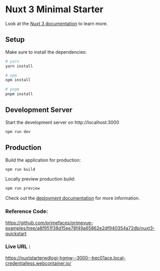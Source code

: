 # Nuxt 3 Minimal Starter

Look at the [Nuxt 3 documentation](https://nuxt.com/docs/getting-started/introduction) to learn more.

## Setup

Make sure to install the dependencies:

```bash
# yarn
yarn install

# npm
npm install

# pnpm
pnpm install
```

## Development Server

Start the development server on http://localhost:3000

```bash
npm run dev
```

## Production

Build the application for production:

```bash
npm run build
```

Locally preview production build:

```bash
npm run preview
```

Check out the [deployment documentation](https://nuxt.com/docs/getting-started/deployment) for more information.

### Reference Code:

https://github.com/primefaces/primevue-examples/tree/a8f951f38d15ee78f49a65862e2df940354a72db/nuxt3-quickstart

### Live URL :

https://nuxtstarterwdlogi-hgmw--3000--bec01ace.local-credentialless.webcontainer.io/
